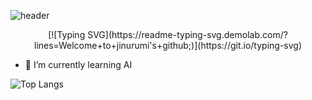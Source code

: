 ![header](https://capsule-render.vercel.app/api?type=waving)

<div align="center">
  [![Typing SVG](https://readme-typing-svg.demolab.com/?lines=Welcome+to+jinurumi's+github;)](https://git.io/typing-svg)
</div>

- 🌱 I’m currently learning AI

![Top Langs](https://github-readme-stats.vercel.app/api/top-langs/?username=jinurumi&layout=compact)

<!--
**jinurumi/jinurumi** is a ✨ _special_ ✨ repository because its `README.md` (this file) appears on your GitHub profile.


- 🔭 I’m currently working on ...
- 🌱 I’m currently learning ...
- 👯 I’m looking to collaborate on ...
- 🤔 I’m looking for help with ...
- 💬 Ask me about ...
- 📫 How to reach me: ...
- 😄 Pronouns: ...
- ⚡ Fun fact: ...
-->
